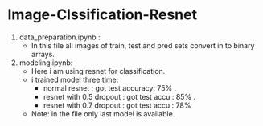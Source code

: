 # Image-Clssification-Resnet
1) data_preparation.ipynb :
    - In this file all images of train, test and pred sets convert in to binary arrays.
2) modeling.ipynb:
    - Here i am using resnet for classification.
    - i trained model three time:
        - normal resnet :   got test accuracy: 75% .
        - resnet with 0.5 dropout : got test accu : 85% .
        - resnet with 0.7 dropout : got test accu : 78% 
    - Note: in the file only last model is available.           
